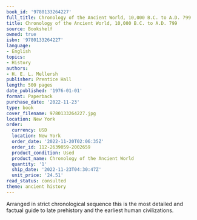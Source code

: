 ```yaml
---
book_id: '9780133264227'
full_title: Chronology of the Ancient World, 10,000 B.C. to A.D. 799
title: Chronology of the Ancient World, 10,000 B.C. to A.D. 799
source: Bookshelf
owned: true
isbn: '9780133264227'
language:
- English
topics:
- History
authors:
- H. E. L. Mellersh
publisher: Prentice Hall
length: 500 pages
date_published: '1976-01-01'
format: Paperback
purchase_date: '2022-11-23'
type: book
cover_filename: 9780133264227.jpg
location: New York
order:
  currency: USD
  location: New York
  order_date: '2022-11-20T02:06:35Z'
  order_id: 112-2639059-2002659
  product_condition: Used
  product_name: Chronology of the Ancient World
  quantity: '1'
  ship_date: '2022-11-23T04:30:47Z'
  unit_price: '24.51'
read_status: consulted
theme: ancient history
---
```

Arranged in strict chronological sequence this is the most detailed and factual guide to late prehistory and the earliest human civilizations.

